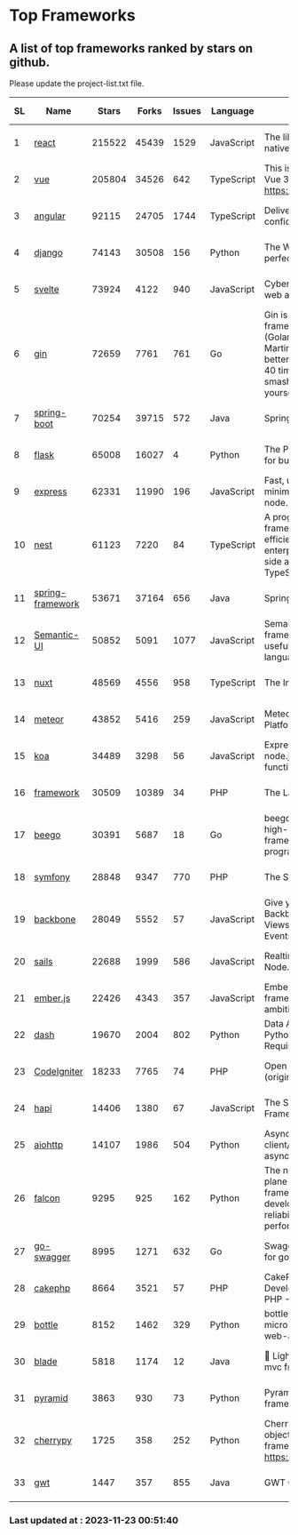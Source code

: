 # Top Frameworks
## A list of top frameworks ranked by stars on github.  
Please update the project-list.txt file.

| SL| Name  | Stars| Forks| Issues | Language | Description | Last Commit |
| --| ------| -----| ---- | ------ | -------- | ----------- | ----------- |
| 1 | [react](https://github.com/facebook/react) | 215522 | 45439 | 1529 | JavaScript | The library for web and native user interfaces. | 2023-11-22 18:05:24 |
| 2 | [vue](https://github.com/vuejs/vue) | 205804 | 34526 | 642 | TypeScript | This is the repo for Vue 2. For Vue 3, go to https://github.com/vuejs/core | 2023-11-07 07:32:23 |
| 3 | [angular](https://github.com/angular/angular) | 92115 | 24705 | 1744 | TypeScript | Deliver web apps with confidence 🚀 | 2023-11-21 18:45:00 |
| 4 | [django](https://github.com/django/django) | 74143 | 30508 | 156 | Python | The Web framework for perfectionists with deadlines. | 2023-11-22 12:41:32 |
| 5 | [svelte](https://github.com/sveltejs/svelte) | 73924 | 4122 | 940 | JavaScript | Cybernetically enhanced web apps | 2023-11-22 22:44:32 |
| 6 | [gin](https://github.com/gin-gonic/gin) | 72659 | 7761 | 761 | Go | Gin is a HTTP web framework written in Go (Golang). It features a Martini-like API with much better performance -- up to 40 times faster. If you need smashing performance, get yourself some Gin. | 2023-11-16 15:46:43 |
| 7 | [spring-boot](https://github.com/spring-projects/spring-boot) | 70254 | 39715 | 572 | Java | Spring Boot | 2023-11-22 19:50:22 |
| 8 | [flask](https://github.com/pallets/flask) | 65008 | 16027 | 4 | Python | The Python micro framework for building web applications. | 2023-11-15 21:03:05 |
| 9 | [express](https://github.com/expressjs/express) | 62331 | 11990 | 196 | JavaScript | Fast, unopinionated, minimalist web framework for node. | 2023-06-04 15:47:20 |
| 10 | [nest](https://github.com/nestjs/nest) | 61123 | 7220 | 84 | TypeScript | A progressive Node.js framework for building efficient, scalable, and enterprise-grade server-side applications with TypeScript/JavaScript 🚀 | 2023-11-20 09:06:43 |
| 11 | [spring-framework](https://github.com/spring-projects/spring-framework) | 53671 | 37164 | 656 | Java | Spring Framework | 2023-11-22 17:21:06 |
| 12 | [Semantic-UI](https://github.com/Semantic-Org/Semantic-UI) | 50852 | 5091 | 1077 | JavaScript | Semantic is a UI component framework based around useful principles from natural language. | 2023-01-11 17:05:32 |
| 13 | [nuxt](https://github.com/nuxt/nuxt) | 48569 | 4556 | 958 | TypeScript | The Intuitive Vue Framework. | 2023-11-22 22:40:02 |
| 14 | [meteor](https://github.com/meteor/meteor) | 43852 | 5416 | 259 | JavaScript | Meteor, the JavaScript App Platform | 2023-11-16 16:55:15 |
| 15 | [koa](https://github.com/koajs/koa) | 34489 | 3298 | 56 | JavaScript | Expressive middleware for node.js using ES2017 async functions | 2023-11-08 15:05:20 |
| 16 | [framework](https://github.com/laravel/framework) | 30509 | 10389 | 34 | PHP | The Laravel Framework. | 2023-11-22 20:47:06 |
| 17 | [beego](https://github.com/beego/beego) | 30391 | 5687 | 18 | Go | beego is an open-source, high-performance web framework for the Go programming language. | 2023-10-26 14:18:44 |
| 18 | [symfony](https://github.com/symfony/symfony) | 28848 | 9347 | 770 | PHP | The Symfony PHP framework | 2023-11-21 15:12:18 |
| 19 | [backbone](https://github.com/jashkenas/backbone) | 28049 | 5552 | 57 | JavaScript | Give your JS App some Backbone with Models, Views, Collections, and Events | 2023-08-10 22:05:08 |
| 20 | [sails](https://github.com/balderdashy/sails) | 22688 | 1999 | 586 | JavaScript | Realtime MVC Framework for Node.js | 2023-09-01 21:26:40 |
| 21 | [ember.js](https://github.com/emberjs/ember.js) | 22426 | 4343 | 357 | JavaScript | Ember.js - A JavaScript framework for creating ambitious web applications | 2023-11-21 05:14:22 |
| 22 | [dash](https://github.com/plotly/dash) | 19670 | 2004 | 802 | Python | Data Apps & Dashboards for Python. No JavaScript Required. | 2023-10-26 19:38:28 |
| 23 | [CodeIgniter](https://github.com/bcit-ci/CodeIgniter) | 18233 | 7765 | 74 | PHP | Open Source PHP Framework (originally from EllisLab) | 2023-04-07 17:57:13 |
| 24 | [hapi](https://github.com/hapijs/hapi) | 14406 | 1380 | 67 | JavaScript | The Simple, Secure Framework Developers Trust | 2023-09-18 11:40:11 |
| 25 | [aiohttp](https://github.com/aio-libs/aiohttp) | 14107 | 1986 | 504 | Python | Asynchronous HTTP client/server framework for asyncio and Python | 2023-11-22 19:14:34 |
| 26 | [falcon](https://github.com/falconry/falcon) | 9295 | 925 | 162 | Python | The no-magic web data plane API and microservices framework for Python developers, with a focus on reliability, correctness, and performance at scale. | 2023-11-12 19:21:29 |
| 27 | [go-swagger](https://github.com/go-swagger/go-swagger) | 8995 | 1271 | 632 | Go | Swagger 2.0 implementation for go | 2023-08-21 22:25:45 |
| 28 | [cakephp](https://github.com/cakephp/cakephp) | 8664 | 3521 | 57 | PHP | CakePHP: The Rapid Development Framework for PHP - Official Repository | 2023-11-21 16:13:29 |
| 29 | [bottle](https://github.com/bottlepy/bottle) | 8152 | 1462 | 329 | Python | bottle.py is a fast and simple micro-framework for python web-applications. | 2022-09-05 15:24:52 |
| 30 | [blade](https://github.com/lets-blade/blade) | 5818 | 1174 | 12 | Java | :rocket: Lightning fast and elegant mvc framework for Java8 | 2023-06-16 05:18:49 |
| 31 | [pyramid](https://github.com/Pylons/pyramid) | 3863 | 930 | 73 | Python | Pyramid - A Python web framework | 2023-09-14 21:55:43 |
| 32 | [cherrypy](https://github.com/cherrypy/cherrypy) | 1725 | 358 | 252 | Python | CherryPy is a pythonic, object-oriented HTTP framework.      https://cherrypy.dev | 2023-08-04 13:52:17 |
| 33 | [gwt](https://github.com/gwtproject/gwt) | 1447 | 357 | 855 | Java | GWT Open Source Project | 2023-11-15 01:18:28 |

### Last updated at : 2023-11-23 00:51:40
